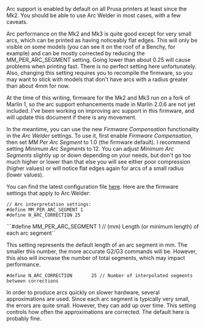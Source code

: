 Arc support is enabled by default on all Prusa printers at least since the Mk2. You should be able to use Arc Welder in
most cases, with a few caveats.

Arc performance on the Mk2 and Mk3 is quite good except for very small arcs, which can be printed as having noticeably
flat edges. This will only be visible on some models (you can see it on the roof of a Benchy, for example) and can be
mostly corrected by reducing the MM_PER_ARC_SEGMENT setting. Going lower than about 0.25 will cause problems when
printing fast. There is no perfect setting here unfortunately. Also, changing this setting requires you to recompile the
firmware, so you may want to stick with models that don't have arcs with a radius greater than about 4mm for now.

At the time of this writing, firmware for the Mk2 and Mk3 run on a fork of Marlin 1, so the arc support enhancements
made in Marlin 2.0.6 are not yet included. I've been working on improving arc support in this firmware, and will update
this document if there is any movement.

In the meantime, you can use the new *Firmware Compensation* functionality in the *Arc Welder* settings. To use it,
first enable *Firmware Compensation*, then set *MM Per Arc Segment* to 1.0 (the firmware default). I recommend setting
*Minimum Arc Segments* to 12. You can adjust *Minimum Arc Segments* slightly up or down depending on your needs, but
don't go too much higher or lower than that else you will see either poor compression (higher values) or will notice
flat edges again for arcs of a small radius (lower values).

You can find the latest configuration
file [here](https://github.com/prusa3d/Prusa-Firmware/blob/MK3/Firmware/Configuration_adv.h).
Here are the firmware settings that apply to Arc Welder:

```
// Arc interpretation settings:
#define MM_PER_ARC_SEGMENT 1
#define N_ARC_CORRECTION 25
```

```#define MM_PER_ARC_SEGMENT 1 // (mm) Length (or minimum length) of each arc segment``

This setting represents the default length of an arc segment in mm. The smaller this number, the more accurate G2/G3
commands will be. However, this also will increase the number of total segments, which may impact performance.

```#define N_ARC_CORRECTION       25 // Number of interpolated segments between corrections```

In order to produce arcs quickly on slower hardware, several approximations are used. Since each arc segment is
typically very small, the errors are quite small. However, they can add up over time. This setting controls how often
the approximations are corrected. The default here is probably fine.
